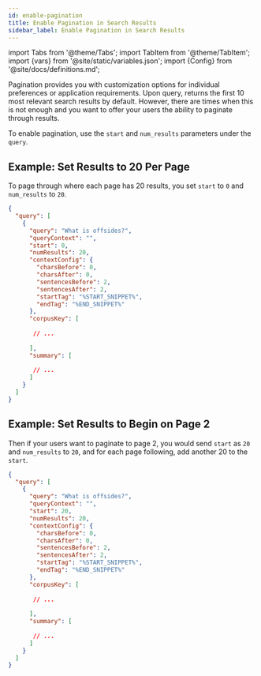 ```yaml
---
id: enable-pagination
title: Enable Pagination in Search Results
sidebar_label: Enable Pagination in Search Results
---
```


import Tabs from '@theme/Tabs';
import TabItem from '@theme/TabItem';
import {vars} from '@site/static/variables.json';
import {Config} from '@site/docs/definitions.md';

Pagination provides you with customization options for individual preferences 
or application requirements. Upon query, <Config v="names.product"/> 
returns the first 10 most relevant search results by default. However, there 
are times when this is not enough and you want to offer your users the ability 
to paginate through results.

To enable pagination, use the `start` and `num_results` parameters under the 
`query`.  

## Example: Set Results to 20 Per Page

To page through where each page has 20 results, you set `start` to `0` and 
`num_results` to `20`.

```json
{
  "query": [
    {
      "query": "What is offsides?",
      "queryContext": "",
      "start": 0,
      "numResults": 20,
      "contextConfig": {
        "charsBefore": 0,
        "charsAfter": 0,
        "sentencesBefore": 2,
        "sentencesAfter": 2,
        "startTag": "%START_SNIPPET%",
        "endTag": "%END_SNIPPET%"
      },
      "corpusKey": [
        
       // ...
        
      ],
      "summary": [
       
       // ...
      ]
    }
  ]
}
```

## Example: Set Results to Begin on Page 2

Then if your users want to paginate to page 2, you would send `start` as 
`20` and `num_results` to `20`, and for each page following, add another 20 
to the `start`.

```json
{
  "query": [
    {
      "query": "What is offsides?",
      "queryContext": "",
      "start": 20,
      "numResults": 20,
      "contextConfig": {
        "charsBefore": 0,
        "charsAfter": 0,
        "sentencesBefore": 2,
        "sentencesAfter": 2,
        "startTag": "%START_SNIPPET%",
        "endTag": "%END_SNIPPET%"
      },
      "corpusKey": [
        
       // ...
        
      ],
      "summary": [
       
       // ...
      ]
    }
  ]
}
```